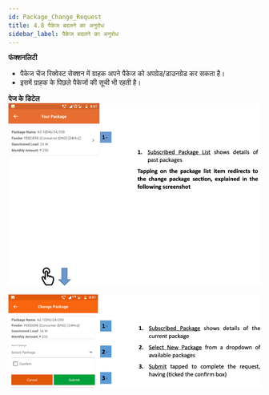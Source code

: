 ```yaml
---
id: Package_Change_Request
title: 4.8 पैकेज बदलने का अनुरोध
sidebar_label: पैकेज बदलने का अनुरोध
---
```


**फंक्शनलिटी**
* पैकेज चेंज रिक्वेस्ट सेक्शन में ग्राहक अपने पैकेज को अपग्रेड/डाउनग्रेड कर सकता है। 
* इसमें ग्राहक के पिछले पैकेजों की सूची भी रहती है। 

**पेज के डिटेल**
![Your Package](./assets/4.15_YrPkg.png)

![Change Package](./assets/4.16_ChngPkg.png)
